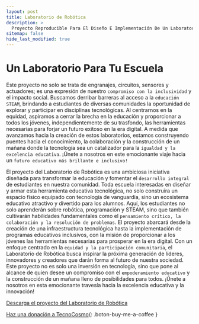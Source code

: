 ```yaml
---
layout: post
title: Laboratorio de Robótica
description: >
  Proyecto Reproducible Para El Diseño E Implementación De Un Laboratorio De Robótica Para Las Escolaridades de Secundaria y Nivel Medio Superior.
sitemap: false
hide_last_modified: true
---
```


# Un Laboratorio Para Tu Escuela 

Este proyecto no solo se trata de engranajes, circuitos, sensores y actuadores; es una expresión de nuestro `compromiso con la inclusividad` y el impacto social. Buscamos derribar barreras al acceso a la `educación STEAM`, brindando a estudiantes de diversas comunidades la oportunidad de explorar y participar en disciplinas tecnológicas. Al centrarnos en la equidad, aspiramos a cerrar la brecha en la educación y proporcionar a todos los jóvenes, independientemente de su trasfondo, las herramientas necesarias para forjar un futuro exitoso en la era digital. A medida que avanzamos hacia la creación de estos laboratorios, estamos construyendo puentes hacia el conocimiento, la colaboración y la construcción de un mañana donde la tecnología sea un catalizador para la `igualdad y la excelencia educativa`. ¡Únete a nosotros en este emocionante viaje hacia un `futuro educativo más brillante e inclusivo!`

El proyecto del Laboratorio de Robótica es una ambiciosa iniciativa diseñada para transformar la educación y fomentar el `desarrollo integral` de estudiantes en nuestra comunidad. Toda escuela interesadas en diseñar y armar esta herramienta educativa tecnológica, no solo construira un espacio físico equipado con tecnología de vanguardia, sino un ecosistema educativo atractivo y divertido para los alumnos. Aquí, los estudiantes no solo aprenderán sobre robótica, programación y STEAM, sino que también cultivarán habilidades fundamentales como el `pensamiento crítico, la colaboración y la resolución de problemas`. El proyecto abarcará desde la creación de una infraestructura tecnológica hasta la implementación de programas educativos inclusivos, con la misión de proporcionar a los jóvenes las herramientas necesarias para prosperar en la era digital. Con un enfoque centrado en la `equidad y la participación comunitaria`, el Laboratorio de Robótica busca inspirar la próxima generación de líderes, innovadores y creadores que darán forma al futuro de nuestra sociedad. Este proyecto no es solo una inversión en tecnología, sino que pone al alcance de quien desee un compromiso con el `empoderamiento educativo` y la construcción de un mañana lleno de posibilidades para todos. ¡Únete a nosotros en esta emocionante travesía hacia la excelencia educativa y la innovación!

[Descarga el proyecto del Laboratorio de Robótica](https://www.dropbox.com/scl/fo/wn9473249la4a5jjt1jmq/h?rlkey=rcc1k8mhaxpuxth0376j4mm0n&dl=0)

[Haz una donación a TecnoCosmo](https://www.buymeacoffee.com/nain.taleb){: .boton-buy-me-a-coffee }

<object data="../projectLR.pdf" width="100%" height="600" type='application/pdf'></object>



